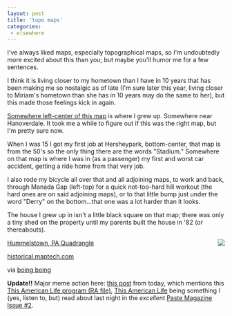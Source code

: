 ```yaml
---
layout: post
title: 'topo maps'
categories:
 - elsewhere
---
```


I've always liked maps, especially topographical maps, so I'm undoubtedly more excited about this than you; but maybe you'll humor me for a few sentences.



I think it is living closer to my hometown than I have in 10 years that has been making me so nostalgic as of late (I'm sure later this year, living closer to Miriam's hometown than she has in 10 years may do the same to her), but this made those feelings kick in again.



<a href="http://historical.maptech.com/getImage.asp?fname=hmml56sw.jpg&state=PA">Somewhere left-center of this map</a> is where I grew up. Somewhere near Hanoverdale. It took me a while to figure out if this was the right map, but I'm pretty sure now.



When I was 15 I got my first job at Hersheypark, bottom-center, that map is from the 50's so the only thing there are the words "Stadium." Somewhere on that map is where I was in (as a passenger) my first and worst car accident, getting a ride home from that very job.



I also rode my bicycle all over that and all adjoining maps, to work and back, through Manada Gap (left-top) for a quick not-too-hard hill workout (the hard ones are on said adjoining maps), or to that little bump just under the word "Derry" on the bottom...that one was a lot harder than it looks.



The house I grew up in isn't a little black square on that map; there was only a tiny shed on the property until my parents built the house in '82 (or thereabouts).



<img src="http://www.craphound.com/images/oldtopo.jpg" align="right"><a href="http://historical.maptech.com/quad.cfm?quadname=Hummelstown&state=PA&series=15">Hummelstown, PA Quadrangle</a>



<a href="http://historical.maptech.com/">historical.maptech.com</a>



via <a href="http://boingboing.net/#90185925">boing boing</a>



<b>Update!!</b> Major meme action here: <a href="http://weblog.infoworld.com/udell/2003/01/15.html#a573">this post</a> from today, which mentions this <a href="http://thisamericanlife.org/ra/110.ram">This American Life program (RA file)</a>, <a href="http://thisamericanlife.org/">This American Life</a> being something I (yes, listen to, but) read about last night in the *excellent* <a href="http://pastemusic.com/artist/10125">Paste Magazine Issue #2</a>.

